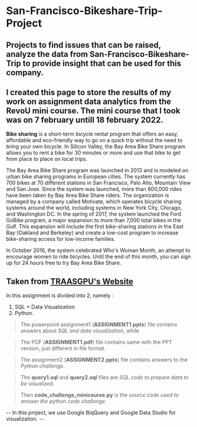 # San-Francisco-Bikeshare-Trip-Project
Projects to find issues that can be raised, analyze the data from San-Francisco-Bikeshare-Trip to provide insight that can be used for this company.
-----------------------------------------------------------------------------
I created this page to store the results of my work on assignment data analytics from the RevoU mini course. The mini course that I took was on 7 february untill 18 february 2022.
-----------------------------------------------------------------------------
**Bike sharing** is a short-term bicycle rental program that offers an easy, affordable and eco-friendly way to go on a quick trip without the need to bring your own bicycle. In Silicon Valley, the Bay Area Bike Share program allows you to rent a bike for 30 minutes or more and use that bike to get from place to place on local trips.

The Bay Area Bike Share program was launched in 2013 and is modeled on urban bike sharing programs in European cities. The system currently has 700 bikes at 70 different stations in San Francisco, Palo Alto, Mountain View and San Jose. Since the system was launched, more than 800,000 rides have been taken by Bay Area Bike Share riders. The organization is managed by a company called Motivate, which operates bicycle sharing systems around the world, including systems in New York City, Chicago, and Washington DC. In the spring of 2017, the system launched the Ford GoBike program, a major expansion to more than 7,000 total bikes in the Gulf. This expansion will include the first bike-sharing stations in the East Bay (Oakland and Berkeley) and create a low-cost program to increase bike-sharing access for low-income families.

In October 2016, the system celebrated Who's Woman Month, an attempt to encourage women to ride bicycles. Until the end of this month, you can sign up for 24 hours free to try Bay Area Bike Share.

Taken from [TRAASGPU's Website](https://id.traasgpu.com/cara-menggunakan-bay-area-bike-share/)
-----------------------------------------------------------------------------
In this assignment is divided into 2, namely :
1.  SQL + Data Visualization
2.  Python.

> The powerpoint assignment1 (**ASSIGNMENT1.pptx**) file contains answers about *SQL and data visualization*, while

> The PDF (**ASSIGNMENT1.pdf**) file contains same with the PPT version, just different in file format.

> The assignment2 (**ASSIGNMENT2.pptx**) file contains answers to the *Python challenge*.

> The **query1.sql** and **query2.sql** files are *SQL code to prepare data to be visualized*.

> Then **code_challenge_minicourse.py** is the *source code used to answer the python code challenge*.

-- In this project, we use Google BiqQuery and Google Data Studio for visualization. --

